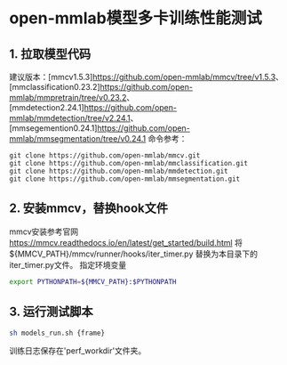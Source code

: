 # open-mmlab模型多卡训练性能测试

## 1. 拉取模型代码
建议版本：[mmcv1.5.3]<https://github.com/open-mmlab/mmcv/tree/v1.5.3>、[mmclassification0.23.2]<https://github.com/open-mmlab/mmpretrain/tree/v0.23.2>、[mmdetection2.24.1]<https://github.com/open-mmlab/mmdetection/tree/v2.24.1>、[mmsegemention0.24.1]<https://github.com/open-mmlab/mmsegmentation/tree/v0.24.1>
命令参考：
```
git clone https://github.com/open-mmlab/mmcv.git
git clone https://github.com/open-mmlab/mmclassification.git
git clone https://github.com/open-mmlab/mmdetection.git
git clone https://github.com/open-mmlab/mmsegmentation.git
```

## 2. 安装mmcv，替换hook文件
mmcv安装参考官网 <https://mmcv.readthedocs.io/en/latest/get_started/build.html>
将 ${MMCV_PATH}/mmcv/runner/hooks/iter_timer.py  替换为本目录下的 iter_timer.py文件。
指定环境变量
```sh
export PYTHONPATH=${MMCV_PATH}:$PYTHONPATH
```

## 3. 运行测试脚本
```sh
sh models_run.sh {frame}
```
训练日志保存在'perf_workdir'文件夹。
